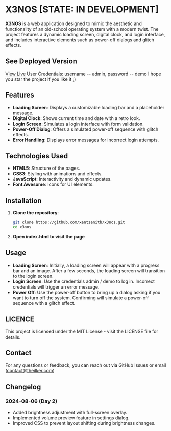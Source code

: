 # X3NOS [STATE: IN DEVELOPMENT]

**X3NOS** is a web application designed to mimic the aesthetic and functionality of an old-school operating system with a modern twist. The project features a dynamic loading screen, digital clock, and login interface, and includes interactive elements such as power-off dialogs and glitch effects.

## See Deployed Version
[View Live](https://x3nos.theilker.com)
User Credentials: username -- admin, password -- demo
I hope you star the project if you like it ;)

## Features

- **Loading Screen**: Displays a customizable loading bar and a placeholder message.
- **Digital Clock**: Shows current time and date with a retro look.
- **Login Screen**: Simulates a login interface with form validation.
- **Power-Off Dialog**: Offers a simulated power-off sequence with glitch effects.
- **Error Handling**: Displays error messages for incorrect login attempts.

## Technologies Used

- **HTML5**: Structure of the pages.
- **CSS3**: Styling with animations and effects.
- **JavaScript**: Interactivity and dynamic updates.
- **Font Awesome**: Icons for UI elements.

## Installation

1. **Clone the repository**:
   ```bash
   git clone https://github.com/xentzenith/x3nos.git
   cd x3nos
   ```

2. **Open index.html to visit the page**

## Usage
- **Loading Screen**: Initially, a loading screen will appear with a progress bar and an image. After a few seconds, the loading screen will transition to the login screen.
- **Login Screen**: Use the credentials admin / demo to log in. Incorrect credentials will trigger an error message.
- **Power Off**: Use the power-off button to bring up a dialog asking if you want to turn off the system. Confirming will simulate a power-off sequence with a glitch effect.

## LICENCE
This project is licensed under the MIT License - visit the LICENSE file for details.

## Contact
For any questions or feedback, you can reach out via GitHub Issues or email (contact@theilker.com)

## Changelog

### 2024-08-06 (Day 2)
- Added brightness adjustment with full-screen overlay.
- Implemented volume preview feature in settings dialog.
- Improved CSS to prevent layout shifting during brightness changes.
